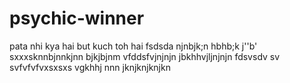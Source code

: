  # psychic-winner
pata nhi kya hai but kuch toh hai
fsdsda
njnbjk;n
 hbhb;k
 j''b'
 sxxxsknnbjnnkjnn
 bjkjbjnm
  vfddsfvjnjnjn
 jbkhhvjljnjnjn
 fdsvsdv sv svfvfvfvxsxsxs
vgkhhj
nnn
jknjknjknjkn
